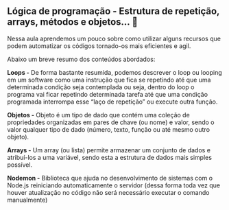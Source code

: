 ## Lógica de programação - Estrutura de repetição, arrays, métodos e objetos... :rocket:

Nessa aula aprendemos um pouco sobre como utilizar alguns recursos que podem automatizar os códigos tornado-os mais eficientes e agil.

Abaixo um breve resumo dos conteúdos abordados:

**Loops -** De forma bastante resumida, podemos descrever o loop ou looping em um software como uma instrução que fica se repetindo até que uma determinada condição seja contemplada ou seja, dentro do loop o programa vai ficar repetindo determinada tarefa até que uma condição programada interrompa esse “laço de repetição” ou execute outra função.

**Objetos -** Objeto é um tipo de dado que contém uma coleção de propriedades organizadas em pares de chave (ou nome) e valor, sendo o valor qualquer tipo de dado (número, texto, função ou até mesmo outro objeto).

**Arrays -** Um array (ou lista) permite armazenar um conjunto de dados e atribuí-los a uma variável, sendo esta a estrutura de dados mais simples possível.

**Nodemon -** Biblioteca que ajuda no desenvolvimento de sistemas com o Node.js reiniciando automaticamente o servidor
(dessa forma toda vez que houver atualização no código não será necessário executar o comando manualmente)


